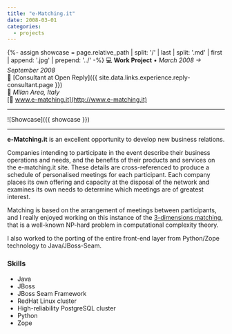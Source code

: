 ```yaml
---
title: "e-Matching.it"
date: 2008-03-01
categories:
  - projects
---
```

{%- assign showcase = page.relative_path |  split: '/' | last | split: '.md' | first | append: '.jpg' | prepend: '../' -%}
💻 **Work Project** • _March 2008 → September 2008_  
🏢 [Consultant at Open Reply]({{ site.data.links.experience.reply-consultant.page }})  
📍 _Milan Area, Italy_  
[🔗 www.e-matching.it](http://www.e-matching.it)  

---

![Showcase]({{ showcase }})

---

**e-Matching.it** is an excellent opportunity to develop new business relations.

Companies intending to participate in the event describe their business operations and needs, and the benefits of their products and services on the e-matching.it site. These details are cross-referenced to produce a schedule of personalised meetings for each participant. Each company places its own offering and capacity at the disposal of the network and examines its own needs to determine which meetings are of greatest interest.

Matching is based on the arrangement of meetings between participants, and I really enjoyed working on this instance of the [3-dimensions matching](http://en.wikipedia.org/wiki/3-dimensional_matching), that is a well-known NP-hard problem in computational complexity theory.

I also worked to the porting of the entire front-end layer from Python/Zope technology to Java/JBoss-Seam.


### Skills

- Java
- JBoss
- JBoss Seam Framework
- RedHat Linux cluster
- High-reliability PostgreSQL cluster
- Python
- Zope
